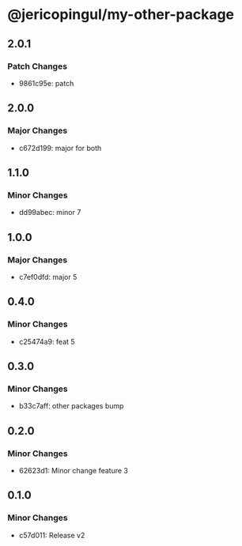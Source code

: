 # @jericopingul/my-other-package

## 2.0.1

### Patch Changes

- 9861c95e: patch

## 2.0.0

### Major Changes

- c672d199: major for both

## 1.1.0

### Minor Changes

- dd99abec: minor 7

## 1.0.0

### Major Changes

- c7ef0dfd: major 5

## 0.4.0

### Minor Changes

- c25474a9: feat 5

## 0.3.0

### Minor Changes

- b33c7aff: other packages bump

## 0.2.0

### Minor Changes

- 62623d1: Minor change feature 3

## 0.1.0

### Minor Changes

- c57d011: Release v2
